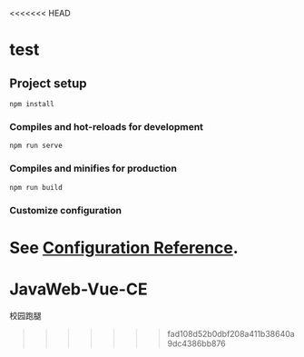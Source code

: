 <<<<<<< HEAD
# test

## Project setup
```
npm install
```

### Compiles and hot-reloads for development
```
npm run serve
```

### Compiles and minifies for production
```
npm run build
```

### Customize configuration
See [Configuration Reference](https://cli.vuejs.org/config/).
=======
# JavaWeb-Vue-CE
校园跑腿
>>>>>>> fad108d52b0dbf208a411b38640a9dc4386bb876
